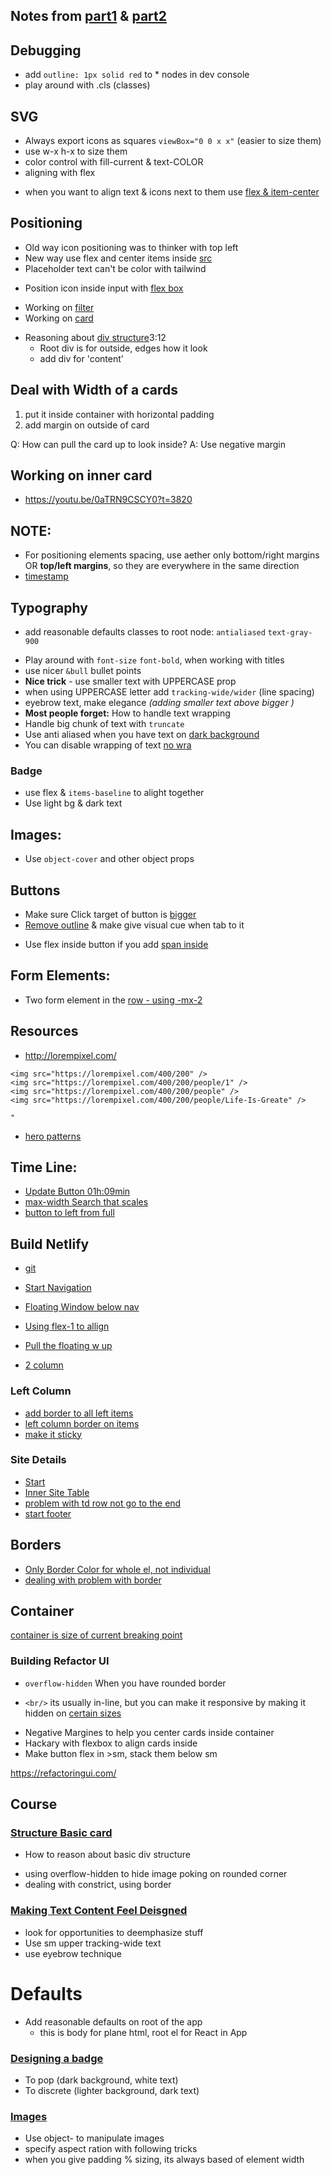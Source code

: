 ## Notes from [part1](https://www.youtube.com/watch?v=0aTRN9CSCY0) & [part2](https://www.youtube.com/watch?v=YY2IM7tMEh4&t=2621s)

## Debugging
* add `outline: 1px solid red` to * nodes in dev console
* play around with .cls (classes)

## SVG
- Always export icons as squares `viewBox="0 0 x x"` (easier to size them)
- use w-x h-x to size them
- color control with fill-current & text-COLOR 
- aligning with flex
* when you want to align text & icons next to them use [flex & item-center](https://youtu.be/0aTRN9CSCY0?t=2320)

## Positioning
- Old way icon positioning was to thinker with top left
- New way use flex and center items inside [src](https://youtu.be/0aTRN9CSCY0?t=2320) 
- Placeholder text can't be color with tailwind
* Position icon inside input with [flex box](https://youtu.be/0aTRN9CSCY0?t=2370)

- Working on [filter](https://youtu.be/0aTRN9CSCY0?t=2679)
- Working on [card](https://youtu.be/0aTRN9CSCY0?t=3741)

* Reasoning about [div structure](https://tailwindcss.com/course/structuring-a-basic-card)3:12
   * Root div is for outside, edges how it look
   * add div for 'content'

## Deal with Width of a cards
1. put it inside container with horizontal padding 
2. add margin on outside of card

Q: How can pull the card up to look inside?
A: Use negative margin

## Working on inner card
- https://youtu.be/0aTRN9CSCY0?t=3820


## NOTE:
- For positioning elements spacing, use aether only bottom/right margins
  OR **top/left margins**, so they are everywhere in the same direction
- [timestamp](https://youtu.be/0aTRN9CSCY0?t=4650)

## Typography
- add reasonable defaults classes to root node: `antialiased` `text-gray-900`
* Play around with `font-size` `font-bold`, when working with titles
* use nicer `&bull` bullet points
* **Nice trick** - use smaller text with UPPERCASE prop
* when using UPPERCASE letter add `tracking-wide/wider` (line spacing) 
* eyebrow text, make elegance _(adding smaller text above bigger )_
* **Most people forget:** How to handle text wrapping
* Handle big chunk of text with `truncate`
* Use anti aliased when you have text on [ dark background ](https://youtu.be/_JhTaENzfZQ?t=432)
* You can disable wrapping of text [no wra](https://youtu.be/_JhTaENzfZQ?t=2080)

### Badge
* use flex & `items-baseline` to alight together
* Use light bg & dark text


## Images:

- Use `object-cover` and other object props

## Buttons
- Make sure Click target of button is [bigger](https://youtu.be/YY2IM7tMEh4?t=1243)
- [Remove outline](https://youtu.be/YY2IM7tMEh4?t=1398) & make give visual cue when tab to it
* Use flex inside button if you add [span inside](https://stackoverflow.com/questions/35464067/flexbox-not-working-on-button-or-fieldset-elements/35466231#35466231)

## Form Elements:
- Two form element in the [row - using -mx-2](https://youtu.be/YY2IM7tMEh4?t=3069) 


## Resources
- http://lorempixel.com/
```
<img src="https://lorempixel.com/400/200" />
<img src="https://lorempixel.com/400/200/people/1" />
<img src="https://lorempixel.com/400/200/people" />
<img src="https://lorempixel.com/400/200/people/Life-Is-Greate" />

"
```
* [hero patterns](http://www.heropatterns.com/)



## Time Line:
* [Update Button 01h:09min](https://youtu.be/YY2IM7tMEh4?t=4144)
* [max-width Search that scales](https://youtu.be/5LQ9igKq_Nw?t=1228)
* [button to left from full ](https://youtu.be/5LQ9igKq_Nw?t=1288)


## Build Netlify

- [git](https://github.com/adamwathan/rebuilding-netlify)

* [Start Navigation](https://youtu.be/_JhTaENzfZQ?t=1629)
* [Floating Window below nav](https://youtu.be/_JhTaENzfZQ?t=2409)
* [Using flex-1 to allign](https://youtu.be/_JhTaENzfZQ?t=2884)
* [Pull the floating w up](https://youtu.be/_JhTaENzfZQ?t=3097)

* [2 column](https://youtu.be/_JhTaENzfZQ?t=3280)

### Left Column
* [add border to all left items](https://youtu.be/_JhTaENzfZQ?t=3596)
* [left column border on items](https://youtu.be/_JhTaENzfZQ?t=3717)
* [make it sticky](https://youtu.be/_JhTaENzfZQ?t=5095)

### Site Details 

* [Start](https://youtu.be/_JhTaENzfZQ?t=4021)
* [Inner Site Table](https://youtu.be/_JhTaENzfZQ?t=4273)
* [problem with td row not go to the end](https://youtu.be/_JhTaENzfZQ?t=4887)
* [start footer](https://youtu.be/_JhTaENzfZQ?t=4953)


## Borders
* [Only Border Color for whole el, not individual](https://youtu.be/_JhTaENzfZQ?t=3896)
* [dealing with problem with border](https://youtu.be/_JhTaENzfZQ?t=3763)


## Container
[container is size of current breaking point](https://youtu.be/_JhTaENzfZQ?t=3912)

### Building Refactor UI

* `overflow-hidden` When you have rounded border
- `<br/>` its usually in-line, but you can make it responsive by making it hidden on [ certain sizes ](https://youtu.be/17OBlxY2C_0?t=3250)

* Negative Margines to help you center cards inside container
* Hackary with flexbox to align cards inside
* Make button flex in >sm, stack them below sm

https://refactoringui.com/


## Course

### [Structure Basic card](https://tailwindcss.com/course/structuring-a-basic-card)
- How to reason about basic div structure
* using overflow-hidden to hide image poking on rounded corner
* dealing with constrict, using border


### [Making Text Content Feel Deisgned](https://tailwindcss.com/course/making-text-content-feel-designed/)
* look for opportunities to deemphasize stuff
* Use sm upper tracking-wide text
* use eyebrow technique

# Defaults
* Add reasonable defaults on root of the app
  * this is body for plane html, root el for React in App




### [ Designing a badge ](https://tailwindcss.com/course/designing-a-badge)

- To pop (dark background, white text)
- To discrete (lighter background, dark text)

### [Images](https://tailwindcss.com/course/locking-images-to-a-fixed-aspect-ratio)

* Use object-<thing> to manipulate images
* specify aspect ration with following tricks
* when you give padding % sizing, its always based of element width
